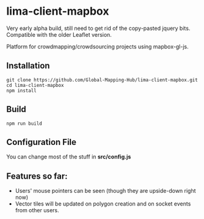 # lima-client-mapbox
Very early alpha build, still need to get rid of the copy-pasted jquery bits. Compatible with the older Leaflet version.

Platform for crowdmapping/crowdsourcing projects using mapbox-gl-js.

## Installation
```shell
git clone https://github.com/Global-Mapping-Hub/lima-client-mapbox.git
cd lima-client-mapbox
npm install
```

## Build
```shell
npm run build
```

## Configuration File
You can change most of the stuff in **src/config.js**

## Features so far:
- Users' mouse pointers can be seen (though they are upside-down right now)
- Vector tiles will be updated on polygon creation and on socket events from other users.